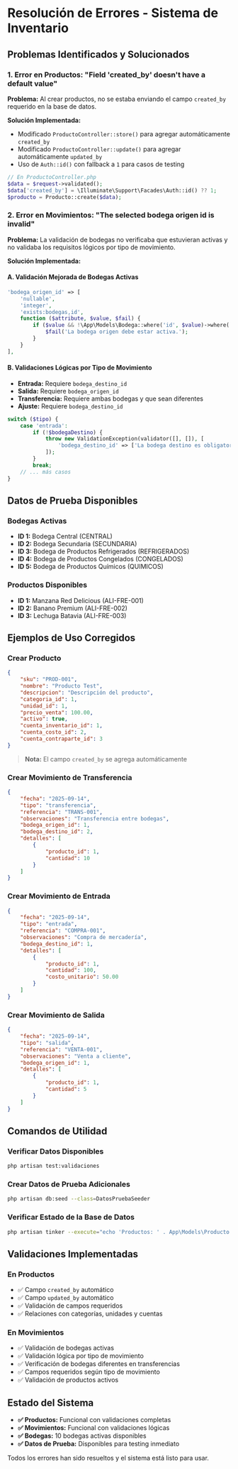 # Resolución de Errores - Sistema de Inventario

## Problemas Identificados y Solucionados

### 1. Error en Productos: "Field 'created_by' doesn't have a default value"

**Problema:** Al crear productos, no se estaba enviando el campo `created_by` requerido en la base de datos.

**Solución Implementada:**
- Modificado `ProductoController::store()` para agregar automáticamente `created_by`
- Modificado `ProductoController::update()` para agregar automáticamente `updated_by`
- Uso de `Auth::id()` con fallback a `1` para casos de testing

```php
// En ProductoController.php
$data = $request->validated();
$data['created_by'] = \Illuminate\Support\Facades\Auth::id() ?? 1;
$producto = Producto::create($data);
```

### 2. Error en Movimientos: "The selected bodega origen id is invalid"

**Problema:** La validación de bodegas no verificaba que estuvieran activas y no validaba los requisitos lógicos por tipo de movimiento.

**Solución Implementada:**

#### A. Validación Mejorada de Bodegas Activas
```php
'bodega_origen_id' => [
    'nullable',
    'integer',
    'exists:bodegas,id',
    function ($attribute, $value, $fail) {
        if ($value && !\App\Models\Bodega::where('id', $value)->where('activa', true)->exists()) {
            $fail('La bodega origen debe estar activa.');
        }
    }
],
```

#### B. Validaciones Lógicas por Tipo de Movimiento
- **Entrada:** Requiere `bodega_destino_id`
- **Salida:** Requiere `bodega_origen_id`
- **Transferencia:** Requiere ambas bodegas y que sean diferentes
- **Ajuste:** Requiere `bodega_destino_id`

```php
switch ($tipo) {
    case 'entrada':
        if (!$bodegaDestino) {
            throw new ValidationException(validator([], []), [
                'bodega_destino_id' => ['La bodega destino es obligatoria para movimientos de entrada.']
            ]);
        }
        break;
    // ... más casos
}
```

## Datos de Prueba Disponibles

### Bodegas Activas
- **ID 1:** Bodega Central (CENTRAL)
- **ID 2:** Bodega Secundaria (SECUNDARIA) 
- **ID 3:** Bodega de Productos Refrigerados (REFRIGERADOS)
- **ID 4:** Bodega de Productos Congelados (CONGELADOS)
- **ID 5:** Bodega de Productos Químicos (QUIMICOS)

### Productos Disponibles
- **ID 1:** Manzana Red Delicious (ALI-FRE-001)
- **ID 2:** Banano Premium (ALI-FRE-002)
- **ID 3:** Lechuga Batavia (ALI-FRE-003)

## Ejemplos de Uso Corregidos

### Crear Producto
```json
{
    "sku": "PROD-001",
    "nombre": "Producto Test",
    "descripcion": "Descripción del producto",
    "categoria_id": 1,
    "unidad_id": 1,
    "precio_venta": 100.00,
    "activo": true,
    "cuenta_inventario_id": 1,
    "cuenta_costo_id": 2,
    "cuenta_contraparte_id": 3
}
```
> **Nota:** El campo `created_by` se agrega automáticamente

### Crear Movimiento de Transferencia
```json
{
    "fecha": "2025-09-14",
    "tipo": "transferencia",
    "referencia": "TRANS-001",
    "observaciones": "Transferencia entre bodegas",
    "bodega_origen_id": 1,
    "bodega_destino_id": 2,
    "detalles": [
        {
            "producto_id": 1,
            "cantidad": 10
        }
    ]
}
```

### Crear Movimiento de Entrada
```json
{
    "fecha": "2025-09-14",
    "tipo": "entrada",
    "referencia": "COMPRA-001",
    "observaciones": "Compra de mercadería",
    "bodega_destino_id": 1,
    "detalles": [
        {
            "producto_id": 1,
            "cantidad": 100,
            "costo_unitario": 50.00
        }
    ]
}
```

### Crear Movimiento de Salida
```json
{
    "fecha": "2025-09-14",
    "tipo": "salida",
    "referencia": "VENTA-001",
    "observaciones": "Venta a cliente",
    "bodega_origen_id": 1,
    "detalles": [
        {
            "producto_id": 1,
            "cantidad": 5
        }
    ]
}
```

## Comandos de Utilidad

### Verificar Datos Disponibles
```bash
php artisan test:validaciones
```

### Crear Datos de Prueba Adicionales
```bash
php artisan db:seed --class=DatosPruebaSeeder
```

### Verificar Estado de la Base de Datos
```bash
php artisan tinker --execute="echo 'Productos: ' . App\Models\Producto::count() . ', Bodegas: ' . App\Models\Bodega::where('activa', true)->count();"
```

## Validaciones Implementadas

### En Productos
- ✅ Campo `created_by` automático
- ✅ Campo `updated_by` automático  
- ✅ Validación de campos requeridos
- ✅ Relaciones con categorías, unidades y cuentas

### En Movimientos
- ✅ Validación de bodegas activas
- ✅ Validación lógica por tipo de movimiento
- ✅ Verificación de bodegas diferentes en transferencias
- ✅ Campos requeridos según tipo de movimiento
- ✅ Validación de productos activos

## Estado del Sistema

- **✅ Productos:** Funcional con validaciones completas
- **✅ Movimientos:** Funcional con validaciones lógicas
- **✅ Bodegas:** 10 bodegas activas disponibles
- **✅ Datos de Prueba:** Disponibles para testing inmediato

Todos los errores han sido resueltos y el sistema está listo para usar.
